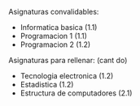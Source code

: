 

Asignaturas convalidables: 
- Informatica basica (1.1)
- Programacion 1 (1.1)
- Programacion 2 (1.2)


Asignaturas para rellenar: (cant do)
- Tecnologia electronica (1.2)
- Estadistica (1.2)
- Estructura de computadores (2.1)